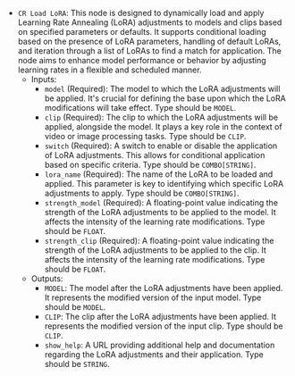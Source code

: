 - `CR Load LoRA`: This node is designed to dynamically load and apply Learning Rate Annealing (LoRA) adjustments to models and clips based on specified parameters or defaults. It supports conditional loading based on the presence of LoRA parameters, handling of default LoRAs, and iteration through a list of LoRAs to find a match for application. The node aims to enhance model performance or behavior by adjusting learning rates in a flexible and scheduled manner.
    - Inputs:
        - `model` (Required): The model to which the LoRA adjustments will be applied. It's crucial for defining the base upon which the LoRA modifications will take effect. Type should be `MODEL`.
        - `clip` (Required): The clip to which the LoRA adjustments will be applied, alongside the model. It plays a key role in the context of video or image processing tasks. Type should be `CLIP`.
        - `switch` (Required): A switch to enable or disable the application of LoRA adjustments. This allows for conditional application based on specific criteria. Type should be `COMBO[STRING]`.
        - `lora_name` (Required): The name of the LoRA to be loaded and applied. This parameter is key to identifying which specific LoRA adjustments to apply. Type should be `COMBO[STRING]`.
        - `strength_model` (Required): A floating-point value indicating the strength of the LoRA adjustments to be applied to the model. It affects the intensity of the learning rate modifications. Type should be `FLOAT`.
        - `strength_clip` (Required): A floating-point value indicating the strength of the LoRA adjustments to be applied to the clip. It affects the intensity of the learning rate modifications. Type should be `FLOAT`.
    - Outputs:
        - `MODEL`: The model after the LoRA adjustments have been applied. It represents the modified version of the input model. Type should be `MODEL`.
        - `CLIP`: The clip after the LoRA adjustments have been applied. It represents the modified version of the input clip. Type should be `CLIP`.
        - `show_help`: A URL providing additional help and documentation regarding the LoRA adjustments and their application. Type should be `STRING`.
